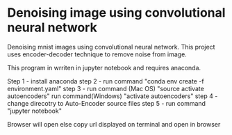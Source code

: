 # Denoising image using convolutional neural network
Denoising mnist images using convolutional neural network. This project uses encoder-decoder technique to remove noise from image.  

This program in wrriten in jupyter notebook and requires anaconda.

Step 1 - install anaconda 
step 2 - run command "conda env create -f environment.yaml"
step 3 - run command (Mac OS)  "source activate autoencoders"
         run command(Windows)  "activate autoencoders"
step 4 - change direcotry to Auto-Encoder source files
step 5 - run command "jupyter notebook"

Browser will open else copy url displayed on terminal and open in browser

